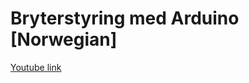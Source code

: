 Bryterstyring med Arduino [Norwegian]
=====================================

[Youtube link](https://www.youtube.com/watch?v=0UFk8U2z5pY)